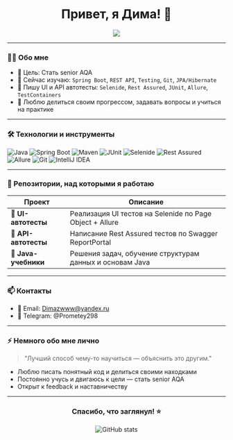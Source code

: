 <h1 align="center">Привет, я Дима! 👋</h1>

<p align="center">
  <img src="https://readme-typing-svg.herokuapp.com?color=00BFFF&center=true&lines=Java+Developer+in+progress...;Learning+Spring+%26+Testing;Loving+Clean+Code+and+TDD!" />
</p>

---

### 🧑‍💻 Обо мне

- 🎯 Цель: Стать senior AQA 
- 🌱 Сейчас изучаю: `Spring Boot`, `REST API`, `Testing`, `Git`, `JPA/Hibernate`
- 🧪 Пишу UI и API автотесты: `Selenide`, `Rest Assured`, `JUnit`, `Allure`, `TestContainers`
- 💬 Люблю делиться своим прогрессом, задавать вопросы и учиться на практике

---

### 🛠️ Технологии и инструменты

![Java](https://img.shields.io/badge/-Java-007396?style=for-the-badge&logo=java&logoColor=white)
![Spring Boot](https://img.shields.io/badge/-SpringBoot-6DB33F?style=for-the-badge&logo=springboot&logoColor=white)
![Maven](https://img.shields.io/badge/-Maven-C71A36?style=for-the-badge&logo=apachemaven)
![JUnit](https://img.shields.io/badge/-JUnit-25A162?style=for-the-badge&logo=java)
![Selenide](https://img.shields.io/badge/-Selenide-4DB33D?style=for-the-badge)
![Rest Assured](https://img.shields.io/badge/-RestAssured-009688?style=for-the-badge)
![Allure](https://img.shields.io/badge/-Allure-1E1E1E?style=for-the-badge&logo=allure&logoColor=white)
![Git](https://img.shields.io/badge/-Git-F05032?style=for-the-badge&logo=git&logoColor=white)
![IntelliJ IDEA](https://img.shields.io/badge/-IntelliJIDEA-000000?style=for-the-badge&logo=intellijidea&logoColor=white)

---

### 📂 Репозитории, над которыми я работаю

| Проект | Описание |
|--------|----------|
| 🚧 **UI-автотесты** | Реализация UI тестов на Selenide по Page Object + Allure |
| 🔧 **API-автотесты** | Написание Rest Assured тестов по Swagger ReportPortal |
| 📘 **Java-учебники** | Решения задач, обучение структурам данных и основам Java |


---

### 📫 Контакты

- 📧 Email: Dimazwww@yandex.ru
- 💬 Telegram: @Prometey298

---

### ⚡ Немного обо мне лично

> "Лучший способ чему-то научиться — объяснить это другим."

- Люблю писать понятный код и делиться своими находками
- Постоянно учусь и двигаюсь к цели — стать senior AQA
- Открыт к feedback и наставничеству

---

<h3 align="center">Спасибо, что заглянул! ⭐</h3>

<p align="center">
  <img src="https://github-readme-stats.vercel.app/api?username=Prometey298&show_icons=true&theme=radical" alt="GitHub stats"/>
</p>
